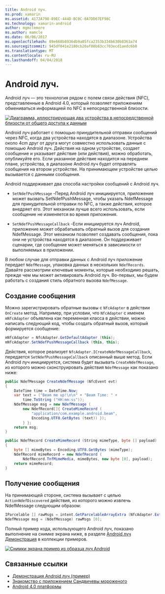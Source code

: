 ```yaml
---
title: Android луч.
ms.prod: xamarin
ms.assetid: 4172A798-89EC-444D-BC0C-0A7DD67EF98C
ms.technology: xamarin-android
author: mgmclemore
ms.author: mamcle
ms.date: 06/06/2017
ms.openlocfilehash: 89e668b8936db9a05fca2353b334b630b8363a74
ms.sourcegitcommit: 945df041e2180cb20af08b83cc703ecd1aedc6b0
ms.translationtype: MT
ms.contentlocale: ru-RU
ms.lasthandoff: 04/04/2018
---
```

# <a name="android-beam"></a>Android луч.

Android луч — это технология рядом с полем связи действия (NFC), представленные в Android 4.0, который позволяет приложениям обмениваться информацией по NFC в непосредственной близости.

[![Диаграмма, иллюстрирующая два устройства в непосредственной близости от общего доступа к данным](android-beam-images/androidbeam.png)](android-beam-images/androidbeam.png#lightbox)

Android луч работает с помощью принудительной отправки сообщений через NFC, когда два устройства находятся в диапазоне. Устройства около 4cm друг от друга могут совместно использовать данные с помощью Android луч. Действия на одном устройстве, создает сообщение и указывает действие (или действия), можно обработать, опубликуйте его. Если указанное действие находится на переднем плане, устройства, в диапазоне Android луч будет отправлять сообщения на втором устройстве. На принимающем устройстве целью вызывается с данными сообщения.

Android поддерживает два способа настройки сообщений с Android луч.

-   `SetNdefPushMessage` -Перед Android луч инициируется, приложение может вызвать SetNdefPushMessage, чтобы указать NdefMessage для принудительной отправки по NFC, а также действия, которое внедряет его. Этот механизм лучше всего использовать, если сообщение не изменяется во время приложения.

-   `SetNdefPushMessageCallback` -Если инициируется луч Android, приложение может обрабатывать обратный вызов для создания NdefMessage. Этот механизм позволяет создавать сообщения, пока они не устройства находятся в диапазоне. Он поддерживает сценарии, где сообщение может меняться в зависимости от выполняемых в приложении.


В любом случае для отправки данных с Android луч приложение передает `NdefMessage`, упаковка данных в нескольких `NdefRecords`. Давайте рассмотрим ключевые моменты, которые необходимо решать, прежде чем мы может активировать Android луч. Во-первых, мы будем работать с создания стиль обратного вызова `NdefMessage`.


## <a name="creating-a-message"></a>Создание сообщения

Можно зарегистрировать обратные вызовы с `NfcAdapter` в действии `OnCreate` метод. Например, при условии, что `NfcAdapter` с именем `mNfcAdapter` объявлена как переменная класса в действии, можно написать следующий код, чтобы создать обратный вызов, который формируется сообщение:

```csharp
mNfcAdapter = NfcAdapter.GetDefaultAdapter (this);
mNfcAdapter.SetNdefPushMessageCallback (this, this);
```

Действия, которое реализует `NfcAdapter.ICreateNdefMessageCallback`, передается `SetNdefPushMessageCallback` описанный выше метод. Если Android луч инициируется, система будет вызывать `CreateNdefMessage`, из которого можно сконструировать действия `NdefMessage` как показано ниже:

```csharp
public NdefMessage CreateNdefMessage (NfcEvent evt)
{
    DateTime time = DateTime.Now;
    var text = ("Beam me up!\n\n" + "Beam Time: " +
        time.ToString ("HH:mm:ss"));
    NdefMessage msg = new NdefMessage (
        new NdefRecord[]{ CreateMimeRecord (
            "application/com.example.android.beam",
            Encoding.UTF8.GetBytes (text)) });
        } };
    return msg;
}

public NdefRecord CreateMimeRecord (String mimeType, byte [] payload)
{
    byte [] mimeBytes = Encoding.UTF8.GetBytes (mimeType);
    NdefRecord mimeRecord = new NdefRecord (
        NdefRecord.TnfMimeMedia, mimeBytes, new byte [0], payload);
    return mimeRecord;
}
```


## <a name="receiving-a-message"></a>Получение сообщения

На принимающей стороне, система вызывает с целью `ActionNdefDiscovered` действия, из которого можно извлечь NdefMessage следующим образом:

```csharp
IParcelable [] rawMsgs = intent.GetParcelableArrayExtra (NfcAdapter.ExtraNdefMessages);
NdefMessage msg = (NdefMessage) rawMsgs [0];
```

Полный пример кода, использующего Android луч, показано выполнение на снимке экрана ниже, в разделе [Android луч Демонстрация](https://developer.xamarin.com/samples/monodroid/AndroidBeamDemo/) в коллекции примеров.

[![Снимки экрана пример из образца луч Android](android-beam-images/24.png)](android-beam-images/24.png#lightbox)



## <a name="related-links"></a>Связанные ссылки

- [Демонстрация Android луч (пример)](https://developer.xamarin.com/samples/monodroid/AndroidBeamDemo/)
- [Знакомство с приложением Сандвичевы мороженого](http://www.android.com/about/ice-cream-sandwich/)
- [Android 4.0 платформы](http://developer.android.com/sdk/android-4.0.html)
